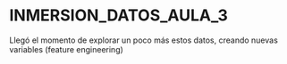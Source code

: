 # INMERSION_DATOS_AULA_3
Llegó el momento de explorar un poco más estos datos, creando nuevas variables (feature engineering)
